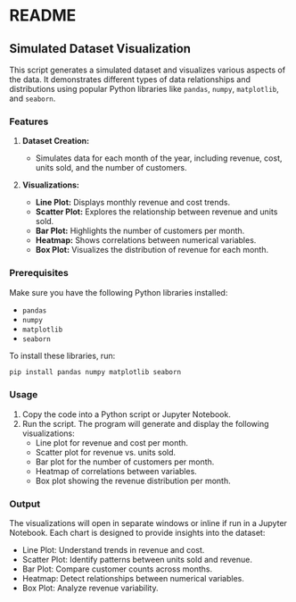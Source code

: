 # README

## Simulated Dataset Visualization

This script generates a simulated dataset and visualizes various aspects of the data. It demonstrates different types of data relationships and distributions using popular Python libraries like `pandas`, `numpy`, `matplotlib`, and `seaborn`.

### Features
1. **Dataset Creation:**
   - Simulates data for each month of the year, including revenue, cost, units sold, and the number of customers.

2. **Visualizations:**
   - **Line Plot:** Displays monthly revenue and cost trends.
   - **Scatter Plot:** Explores the relationship between revenue and units sold.
   - **Bar Plot:** Highlights the number of customers per month.
   - **Heatmap:** Shows correlations between numerical variables.
   - **Box Plot:** Visualizes the distribution of revenue for each month.

### Prerequisites
Make sure you have the following Python libraries installed:
- `pandas`
- `numpy`
- `matplotlib`
- `seaborn`

To install these libraries, run:
```bash
pip install pandas numpy matplotlib seaborn
```

### Usage
1. Copy the code into a Python script or Jupyter Notebook.
2. Run the script. The program will generate and display the following visualizations:
   - Line plot for revenue and cost per month.
   - Scatter plot for revenue vs. units sold.
   - Bar plot for the number of customers per month.
   - Heatmap of correlations between variables.
   - Box plot showing the revenue distribution per month.

### Output
The visualizations will open in separate windows or inline if run in a Jupyter Notebook. Each chart is designed to provide insights into the dataset:
- Line Plot: Understand trends in revenue and cost.
- Scatter Plot: Identify patterns between units sold and revenue.
- Bar Plot: Compare customer counts across months.
- Heatmap: Detect relationships between numerical variables.
- Box Plot: Analyze revenue variability.

